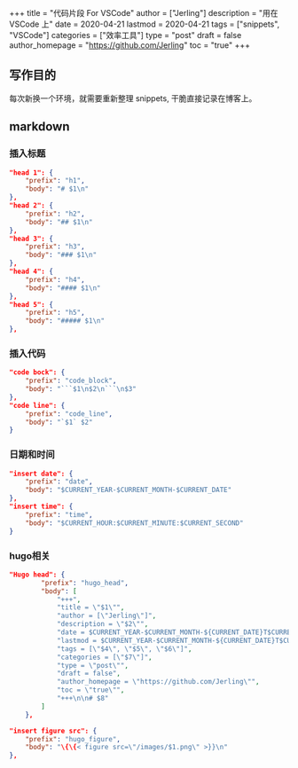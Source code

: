 +++
title = "代码片段 For VSCode"
author = ["Jerling"]
description = "用在 VSCode 上"
date = 2020-04-21
lastmod = 2020-04-21
tags = ["snippets", "VSCode"]
categories = ["效率工具"]
type = "post"
draft = false
author_homepage = "https://github.com/Jerling"
toc = "true"
+++

## 写作目的
每次新换一个环境，就需要重新整理 snippets, 干脆直接记录在博客上。

## markdown

### 插入标题
```json
"head 1": {
    "prefix": "h1",
    "body": "# $1\n"
},
"head 2": {
    "prefix": "h2",
    "body": "## $1\n"
},
"head 3": {
    "prefix": "h3",
    "body": "### $1\n"
},
"head 4": {
    "prefix": "h4",
    "body": "#### $1\n"
},
"head 5": {
    "prefix": "h5",
    "body": "##### $1\n"
},
```

### 插入代码
```json
"code bock": {
    "prefix": "code_block",
    "body": "```$1\n$2\n```\n$3"
},
"code line": {
    "prefix": "code_line",
    "body": "`$1` $2"
}
```

### 日期和时间
```json
"insert date": {
    "prefix": "date",
    "body": "$CURRENT_YEAR-$CURRENT_MONTH-$CURRENT_DATE"
},
"insert time": {
    "prefix": "time",
    "body": "$CURRENT_HOUR:$CURRENT_MINUTE:$CURRENT_SECOND"
}
```

### hugo相关
```json	
"Hugo head": {
		"prefix": "hugo_head",
		"body": [
			"+++",
			"title = \"$1\"",
			"author = [\"Jerling\"]",
			"description = \"$2\"",
			"date = $CURRENT_YEAR-$CURRENT_MONTH-${CURRENT_DATE}T$CURRENT_HOUR:$CURRENT_MINUTE:$CURRENT_SECOND+08:00",
			"lastmod = $CURRENT_YEAR-$CURRENT_MONTH-${CURRENT_DATE}T$CURRENT_HOUR:$CURRENT_MINUTE:$CURRENT_SECOND+08:00",
			"tags = [\"$4\", \"$5\", \"$6\"]",
			"categories = [\"$7\"]",
			"type = \"post\"",
			"draft = false",
			"author_homepage = \"https://github.com/Jerling\"",
			"toc = \"true\"",
			"+++\n\n# $8"
		]
	},
```

```json
"insert figure src": {
    "prefix": "hugo_figure",
    "body": "\{\{< figure src=\"/images/$1.png\" >}}\n"
},
```